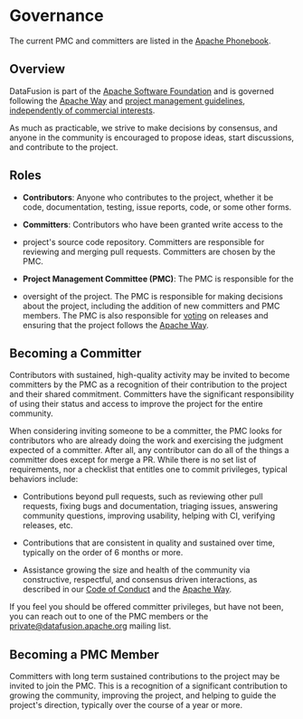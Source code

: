 <!---
  Licensed to the Apache Software Foundation (ASF) under one
  or more contributor license agreements.  See the NOTICE file
  distributed with this work for additional information
  regarding copyright ownership.  The ASF licenses this file
  to you under the Apache License, Version 2.0 (the
  "License"); you may not use this file except in compliance
  with the License.  You may obtain a copy of the License at

    http://www.apache.org/licenses/LICENSE-2.0

  Unless required by applicable law or agreed to in writing,
  software distributed under the License is distributed on an
  "AS IS" BASIS, WITHOUT WARRANTIES OR CONDITIONS OF ANY
  KIND, either express or implied.  See the License for the
  specific language governing permissions and limitations
  under the License.
-->

# Governance

The current PMC and committers are listed in the [Apache Phonebook].

[apache phonebook]: https://projects.apache.org/committee.html?datafusion

## Overview

DataFusion is part of the [Apache Software Foundation] and is governed following
the [Apache Way] and [project management guidelines], [independently of
commercial interests].

[apache software foundation]: https://www.apache.org/
[apache way]: https://www.apache.org/theapacheway/
[project management guidelines]: https://www.apache.org/foundation/how-it-works.html#management
[independently of commercial interests]: https://community.apache.org/projectIndependence.html

As much as practicable, we strive to make decisions by consensus, and anyone in
the community is encouraged to propose ideas, start discussions, and contribute
to the project.

## Roles

- **Contributors**: Anyone who contributes to the project, whether it be code,
  documentation, testing, issue reports, code, or some other forms.

- **Committers**: Contributors who have been granted write access to the
- project's source code repository. Committers are responsible for reviewing
  and merging pull requests. Committers are chosen by the PMC.

- **Project Management Committee (PMC)**: The PMC is responsible for the
- oversight of the project. The PMC is responsible for making decisions about
  the project, including the addition of new committers and PMC members. The PMC
  is also responsible for [voting] on releases and ensuring that the project follows
  the [Apache Way].

[voting]: https://www.apache.org/foundation/voting.html

## Becoming a Committer

Contributors with sustained, high-quality activity may be invited to become
committers by the PMC as a recognition of their contribution to the project and
their shared commitment. Committers have the significant responsibility of using
their status and access to improve the project for the entire community.

When considering inviting someone to be a committer, the PMC looks for
contributors who are already doing the work and exercising the judgment expected
of a committer. After all, any contributor can do all of the things a committer
does except for merge a PR. While there is no set list of requirements, nor a
checklist that entitles one to commit privileges, typical behaviors include:

- Contributions beyond pull requests, such as reviewing other pull requests,
  fixing bugs and documentation, triaging issues, answering community questions,
  improving usability, helping with CI, verifying releases, etc.

- Contributions that are consistent in quality and sustained
  over time, typically on the order of 6 months or more.

- Assistance growing the size and health of the community via constructive,
  respectful, and consensus driven interactions, as described in our [Code of
  Conduct] and the [Apache Way].

If you feel you should be offered committer privileges, but have not been, you
can reach out to one of the PMC members or the private@datafusion.apache.org mailing
list.

[code of conduct]: https://www.apache.org/foundation/policies/conduct.html

## Becoming a PMC Member

Committers with long term sustained contributions to the project may be invited
to join the PMC. This is a recognition of a significant contribution to growing
the community, improving the project, and helping to guide the project's
direction, typically over the course of a year or more.
